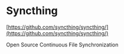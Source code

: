 # Syncthing

[https://github.com/syncthing/syncthing/](https://github.com/syncthing/syncthing/)

Open Source Continuous File Synchronization
